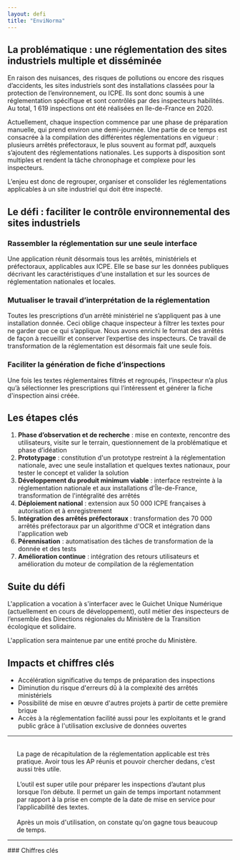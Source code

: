 ```yaml
---
layout: defi
title: "EnviNorma"
---
```


## La problématique : une réglementation des sites industriels multiple et disséminée

En raison des nuisances, des risques de pollutions ou encore des risques d’accidents, les sites industriels sont des installations classées pour la protection de l’environnement, ou ICPE. Ils sont donc soumis à une réglementation spécifique et sont contrôlés par des inspecteurs habilités. Au total, 1 619 inspections ont été réalisées en Ile-de-France en 2020.

Actuellement, chaque inspection commence par une phase de préparation manuelle, qui prend environ une demi-journée. Une partie de ce temps est consacrée à la compilation des différentes réglementations en vigueur : plusieurs arrêtés préfectoraux, le plus souvent au format pdf, auxquels s’ajoutent des réglementations nationales. Les supports à disposition sont multiples et rendent la tâche chronophage et complexe pour les inspecteurs.

L’enjeu est donc de regrouper, organiser et consolider les réglementations applicables à un site industriel qui doit être inspecté.

## Le défi : faciliter le contrôle environnemental des sites industriels

### Rassembler la réglementation sur une seule interface

Une application réunit désormais tous les arrêtés, ministériels et préfectoraux, applicables aux ICPE. Elle se base sur les données publiques décrivant les caractéristiques d'une installation et sur les sources de réglementation nationales et locales.

### Mutualiser le travail d’interprétation de la réglementation

Toutes les prescriptions d’un arrêté ministériel ne s’appliquent pas à une installation donnée. Ceci oblige chaque inspecteur à filtrer les textes pour ne garder que ce qui s’applique.
Nous avons enrichi le format des arrêtés de façon à recueillir et conserver l’expertise des inspecteurs. Ce travail de transformation de la réglementation est désormais fait une seule fois.

### Faciliter la génération de fiche d’inspections

Une fois les textes réglementaires filtrés et regroupés, l’inspecteur n’a plus qu’à sélectionner les prescriptions qui l’intéressent et générer la fiche d'inspection ainsi créée.

## Les étapes clés

1. **Phase d’observation et de recherche** : mise en contexte, rencontre des utilisateurs, visite sur le terrain, questionnement de la problématique et phase d’idéation
2. **Prototypage** : constitution d'un prototype restreint à la réglementation nationale, avec une seule installation et quelques textes nationaux, pour tester le concept et valider la solution
3. **Développement du produit minimum viable** : interface restreinte à la réglementation nationale et aux installations d'Île-de-France, transformation de l'intégralité des arrêtés
4. **Déploiement national** : extension aux 50 000 ICPE françaises à autorisation et à enregistrement
5. **Intégration des arrêtés préfectoraux** : transformation des 70 000 arrêtés préfectoraux par un algorithme d'OCR et intégration dans l'application web
6. **Pérennisation** : automatisation des tâches de transformation de la donnée et des tests
7. **Amélioration continue** : intégration des retours utilisateurs et amélioration du moteur de compilation de la réglementation

## Suite du défi

L'application a vocation à s'interfacer avec le Guichet Unique Numérique (actuellement en cours de développement), outil métier des inspecteurs de l’ensemble des Directions régionales du Ministère de la Transition écologique et solidaire.

L'application sera maintenue par une entité proche du Ministère.

## Impacts et chiffres clés

- Accélération significative du temps de préparation des inspections
- Diminution du risque d'erreurs dû à la complexité des arrêtés ministériels
- Possibilité de mise en œuvre d'autres projets à partir de cette première brique
- Accès à la réglementation facilité aussi pour les exploitants et le grand public grâce à l'utilisation exclusive de données ouvertes

<hr>

<div class="row" >
    <div class="small-4 columns">
        <i class='fa fa-quote-left' style='opacity: 0.4'> </i><br/> La page de récapitulation de la réglementation applicable est très pratique. Avoir tous les AP réunis et pouvoir chercher dedans, c’est aussi très utile.<br/> <i class='fa fa-quote-right right' style='opacity: 0.4'> </i> 
    </div>
    <div class="small-4 columns">
        <i class='fa fa-quote-left' style='opacity: 0.4'> </i> <br/>L’outil est super utile pour préparer les inspections d’autant plus lorsque l’on débute. Il permet un gain de temps important notamment par rapport à la prise en compte de la date de mise en service pour l’applicabilité des textes.<br/> <i class='fa fa-quote-right right' style='opacity: 0.4'> </i> 
    </div>
    <div class="small-4 columns">
        <i class='fa fa-quote-left' style='opacity: 0.4'> </i> <br/>Après un mois d'utilisation, on constate qu'on gagne tous beaucoup de temps.<br/> <i class='fa fa-quote-right right' style='opacity: 0.4'> </i> 
    </div>
</div>
<hr>
### Chiffres clés
